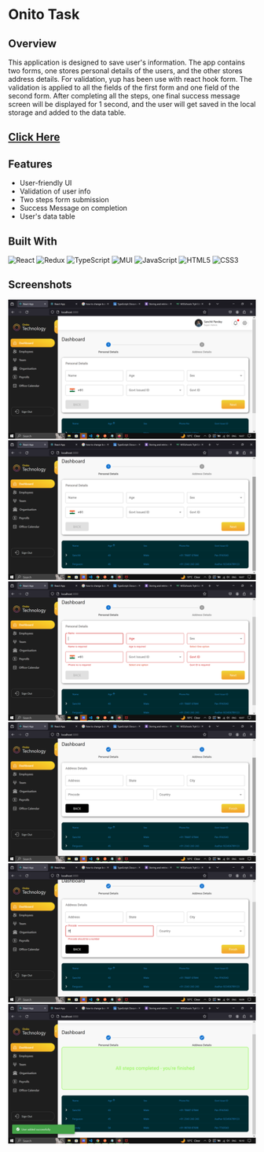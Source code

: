# Onito Task

## Overview
This application is designed to save user's information. The app contains two forms, one stores personal details of the users, and the other stores address details. For validation, yup has been use with react hook form. The validation is applied to all the fields of the first form and one field of the second form. After completing all the steps, one final success message screen will be displayed for 1 second, and the user will get saved in the local storage and added to the data table.

## [Click Here](https://onito-task.vercel.app/)

## Features

* User-friendly UI
* Validation of user info
* Two steps form submission
* Success Message on completion
* User's data table

## Built With
![React](https://img.shields.io/badge/react-%2320232a.svg?style=for-the-badge&logo=react&logoColor=%2361DAFB)
![Redux](https://img.shields.io/badge/redux-%23593d88.svg?style=for-the-badge&logo=redux&logoColor=white)
![TypeScript](https://img.shields.io/badge/typescript-%23007ACC.svg?style=for-the-badge&logo=typescript&logoColor=white)
![MUI](https://img.shields.io/badge/MUI-%230081CB.svg?style=for-the-badge&logo=mui&logoColor=white)
![JavaScript](https://img.shields.io/badge/javascript-%23323330.svg?style=for-the-badge&logo=javascript&logoColor=%23F7DF1E)
![HTML5](https://img.shields.io/badge/html5-%23E34F26.svg?style=for-the-badge&logo=html5&logoColor=white)
![CSS3](https://img.shields.io/badge/css3-%231572B6.svg?style=for-the-badge&logo=css3&logoColor=white)

## Screenshots
![Alt text](https://github.com/theroughcoder/onito-task/blob/main/screenshots/layout.png "Optional Title")
![Alt text](https://github.com/theroughcoder/onito-task/blob/main/screenshots/1form.png "Optional Title")
![Alt text](https://github.com/theroughcoder/onito-task/blob/main/screenshots/1formValidation.png "Optional Title")
![Alt text](https://github.com/theroughcoder/onito-task/blob/main/screenshots/2form.png "Optional Title")
![Alt text](https://github.com/theroughcoder/onito-task/blob/main/screenshots/2formValidation.png "Optional Title")
![Alt text](https://github.com/theroughcoder/onito-task/blob/main/screenshots/stepsCompleted.png "Optional Title")


